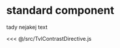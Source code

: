 # standard component

tady nejakej text

<Demo component-name="examples-standard-component"></Demo>

<SourceCode>
<<< @/src/TvlContrastDirective.js
</SourceCode>